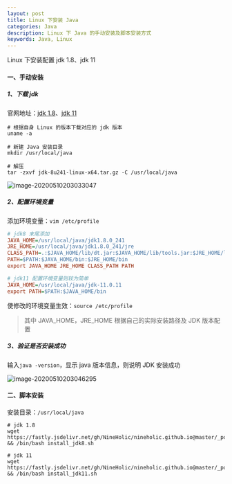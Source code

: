 ```yaml
---
layout: post
title: Linux 下安装 Java
categories: Java
description: Linux 下 Java 的手动安装及脚本安装方式
keywords: Java, Linux
---
```


Linux 下安装配置 jdk 1.8、jdk 11

#### 一、手动安装

##### 1、下载 jdk

官网地址：[jdk 1.8](https://www.oracle.com/java/technologies/javase/javase-jdk8-downloads.html)、[jdk 11](https://www.oracle.com/java/technologies/javase/javase-jdk11-downloads.html)

```shell
# 根据自身 Linux 的版本下载对应的 jdk 版本
uname -a

# 新建 Java 安装目录
mkdir /usr/local/java

# 解压
tar -zxvf jdk-8u241-linux-x64.tar.gz -C /usr/local/java
```

![image-20200510203033047](https://fastly.jsdelivr.net/gh/FlyNine/cloudimage/linux/image-20200510203033047.png)

##### 2、配置环境变量

添加环境变量：`vim /etc/profile`

```ini
# jdk8 末尾添加
JAVA_HOME=/usr/local/java/jdk1.8.0_241        
JRE_HOME=/usr/local/java/jdk1.8.0_241/jre     
CLASS_PATH=.:$JAVA_HOME/lib/dt.jar:$JAVA_HOME/lib/tools.jar:$JRE_HOME/lib
PATH=$PATH:$JAVA_HOME/bin:$JRE_HOME/bin
export JAVA_HOME JRE_HOME CLASS_PATH PATH

# jdk11 配置环境变量则较为简单
JAVA_HOME=/usr/local/java/jdk-11.0.11
export PATH=$PATH:$JAVA_HOME/bin
```

使修改的环境变量生效：`source /etc/profile`

> 其中 JAVA_HOME，JRE_HOME 根据自己的实际安装路径及 JDK 版本配置

##### 3、验证是否安装成功

输入`java -version`，显示 java 版本信息，则说明 JDK 安装成功

![image-20200510203046295](https://fastly.jsdelivr.net/gh/FlyNine/cloudimage/linux/image-20200308231107030.png)

#### 二、脚本安装

安装目录：`/usr/local/java`

```shell
# jdk 1.8
wget https://fastly.jsdelivr.net/gh/NineHolic/nineholic.github.io@master/_posts/files/shell/install_jdk8.sh && /bin/bash install_jdk8.sh
```

```shell
# jdk 11
wget https://fastly.jsdelivr.net/gh/NineHolic/nineholic.github.io@master/_posts/files/shell/install_jdk11.sh && /bin/bash install_jdk11.sh
```

